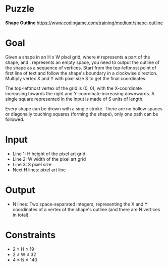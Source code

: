 # Puzzle
**Shape Outline** https://www.codingame.com/training/medium/shape-outline

# Goal
Given a shape in an H x W pixel grid, where # represents a part of the shape, and . represents an empty space, you need to output the outline of the shape as a sequence of vertices. Start from the top-leftmost point of first line of text and follow the shape's boundary in a clockwise direction. Multiply vertex X and Y with pixel size S to get the final coordinates.

The top-leftmost vertex of the grid is (0, 0), with the X-coordinate increasing towards the right and Y-coordinate increasing downwards. A single square represented in the input is made of S units of length.

Every shape can be drown with a single stroke. There are no hollow spaces or diagonally touching squares (forming the shape), only one path can be followed.

# Input
* Line 1: H height of the pixel art grid
* Line 2: W width of the pixel art grid
* Line 3: S pixel size
* Next H lines: pixel art line

# Output
* N lines: Two space-separated integers, representing the X and Y coordinates of a vertex of the shape's outline (and there are N vertices in total).

# Constraints
* 2 ≤ H ≤ 19
* 2 ≤ W ≤ 32
* 4 ≤ N ≤ 140
